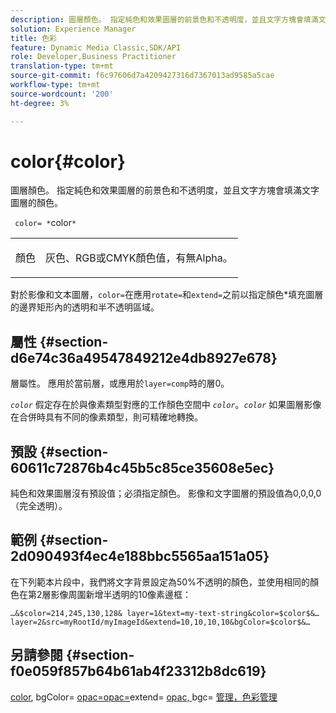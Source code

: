 ```yaml
---
description: 圖層顏色。 指定純色和效果圖層的前景色和不透明度，並且文字方塊會填滿文字圖層的顏色。
solution: Experience Manager
title: 色彩
feature: Dynamic Media Classic,SDK/API
role: Developer,Business Practitioner
translation-type: tm+mt
source-git-commit: f6c97606d7a4209427316d7367013ad9585a5cae
workflow-type: tm+mt
source-wordcount: '200'
ht-degree: 3%

---
```



# color{#color}

圖層顏色。 指定純色和效果圖層的前景色和不透明度，並且文字方塊會填滿文字圖層的顏色。

` color= *`color`*`

<table id="simpletable_68645167998A42229CEF858909FD447E"> 
 <tr class="strow"> 
  <td class="stentry"> <p> <span class="codeph"> <span class="varname"> 顏色  </span> </span> </p> </td> 
  <td class="stentry"> <p>灰色、RGB或CMYK顏色值，有無Alpha。 </p> </td> 
 </tr> 
</table>

對於影像和文本圖層，`color=`在應用`rotate=`和`extend=`之前以指定顏色*填充圖層的邊界矩形內的透明和半不透明區域。

## 屬性 {#section-d6e74c36a49547849212e4db8927e678}

層屬性。 應用於當前層，或應用於`layer=comp`時的層0。

*`color`* 假定存在於與像素類型對應的工作顏色空間中 *`color`*。*`color`* 如果圖層影像在合併時具有不同的像素類型，則可精確地轉換。

## 預設 {#section-60611c72876b4c45b5c85ce35608e5ec}

純色和效果圖層沒有預設值；必須指定顏色。 影像和文字圖層的預設值為0,0,0,0（完全透明）。

## 範例 {#section-2d090493f4ec4e188bbc5565aa151a05}

在下列範本片段中，我們將文字背景設定為50%不透明的顏色，並使用相同的顏色在第2層影像周圍新增半透明的10像素邊框：

`…&$color=214,245,130,128& layer=1&text=my-text-string&color=$color$&… layer=2&src=myRootId/myImageId&extend=10,10,10,10&bgColor=$color$&…`

## 另請參閱 {#section-f0e059f857b64b61ab4f23312b8dc619}

[color](../../../../../is-api/http-ref/image-serving-api-ref/c-http-protocol-reference/c-data-types/r-is-http-color.md#reference-0fdb264a3aed4bd78451bb55311f6e93), bgColor= [opac=opac=](../../../../../is-api/http-ref/image-serving-api-ref/c-http-protocol-reference/c-command-reference/r-bgcolor.md#reference-441371ba4ef54fe781887c5ae448f6ab)extend= [opac, ](../../../../../is-api/http-ref/image-serving-api-ref/c-http-protocol-reference/c-command-reference/r-opac.md#reference-d2269b51aca34599a08d0a46ee5c27e5)bgc= [](../../../../../is-api/http-ref/image-serving-api-ref/c-http-protocol-reference/c-command-reference/r-extend.md#reference-7e9156beb285459d830e2d56782a74ac) [](../../../../../is-api/http-ref/image-serving-api-ref/c-http-protocol-reference/c-command-reference/r-bgc.md#reference-53376175f617446fbe5c69120f834b88) [管理，色彩管理](../../../../../is-api/http-ref/image-serving-api-ref/c-http-protocol-reference/c-syntax-and-features/r-color-management.md#reference-c7e4a72d589145189f7e4bcb6b4544d7)
